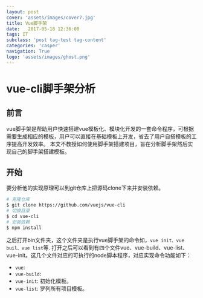 ```yaml
---
layout: post
cover: 'assets/images/cover7.jpg'
title: Vue脚手架
date:   2017-05-18 12:36:00
tags: IT
subclass: 'post tag-test tag-content'
categories: 'casper'
navigation: True
logo: 'assets/images/ghost.png'
---
```


# vue-cli脚手架分析 

## 前言
 vue脚手架是帮助用户快速搭建vue模板化、模块化开发的一套命令程序，可根据需要生成相应的模板，用户可以直接在基础模板上开发，省去了用户自搭模板的工序提高开发效率。
本文不教授如何使用脚手架搭建项目，旨在分析脚手架然后实现自己的脚手架搭建模板。


## 开始
要分析他的实现原理可以到git仓库上把源码clone下来并安装依赖。

```bash
# 克隆仓库
$ git clone https://github.com/vuejs/vue-cli
# 切换目录
$ cd vue-cli
# 安装依赖
$ npm install
```

之后打开bin文件夹，这个文件夹是执行vue脚手架的命令如，``` vue init、vue buil、vue list ```等.
打开之后可以看到有四个文件vue、vue-build、vue-list、vue-init。这几个文件对应的可执行的node脚本程序，对应实现命令功能如下：
* ```vue```:
* ```vue-build```: 
* ```vue-init```: 初始化模板。
* ```vue-list```: 罗列所有项目模板。
